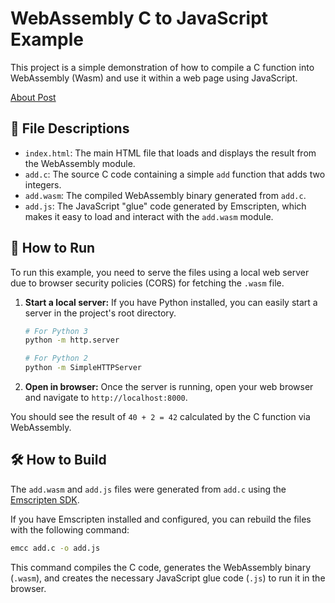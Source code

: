 # WebAssembly C to JavaScript Example

This project is a simple demonstration of how to compile a C function into WebAssembly (Wasm) and use it within a web page using JavaScript.

[About Post](https://velog.io/@hwan_lee/%EC%96%B4%EC%85%88%EB%B8%94%EB%A6%AC%EB%A1%9C-%EC%9B%B9-%EB%A7%8C%EB%93%A4%EA%B8%B0)

## 📂 File Descriptions

-   `index.html`: The main HTML file that loads and displays the result from the WebAssembly module.
-   `add.c`: The source C code containing a simple `add` function that adds two integers.
-   `add.wasm`: The compiled WebAssembly binary generated from `add.c`.
-   `add.js`: The JavaScript "glue" code generated by Emscripten, which makes it easy to load and interact with the `add.wasm` module.

## 🚀 How to Run

To run this example, you need to serve the files using a local web server due to browser security policies (CORS) for fetching the `.wasm` file.

1.  **Start a local server:**
    If you have Python installed, you can easily start a server in the project's root directory.

    ```bash
    # For Python 3
    python -m http.server

    # For Python 2
    python -m SimpleHTTPServer
    ```

2.  **Open in browser:**
    Once the server is running, open your web browser and navigate to `http://localhost:8000`.

You should see the result of `40 + 2 = 42` calculated by the C function via WebAssembly.

## 🛠️ How to Build

The `add.wasm` and `add.js` files were generated from `add.c` using the [Emscripten SDK](https://emscripten.org/).

If you have Emscripten installed and configured, you can rebuild the files with the following command:

```bash
emcc add.c -o add.js
```

This command compiles the C code, generates the WebAssembly binary (`.wasm`), and creates the necessary JavaScript glue code (`.js`) to run it in the browser.